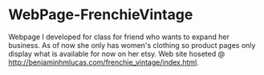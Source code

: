 # WebPage-FrenchieVintage
Webpage I developed for class for friend who wants to expand her business. As of now she only has women's clothing so product pages only display what is available for now on her etsy. Web site hoseted @ http://benjaminhmlucas.com/frenchie_vintage/index.html.
